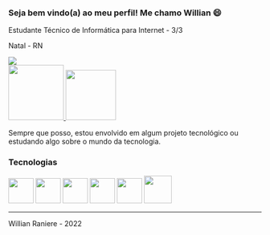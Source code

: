 ### Seja bem vindo(a) ao meu perfil! Me chamo Willian 😄
Estudante Técnico de Informática para Internet - 3/3


Natal - RN

<div>
    <a href="#"><img src="https://github-readme-stats.vercel.app/api?username=WillianSilva05&theme=radical&show_icons=true"></a>
</div>

<div>
    <a href="https://www.instagram.com/willian_raniere/">
        <img src="https://img.shields.io/badge/Instagram-E4405F?style=for-the-badge&logo=instagram&logoColor=white" width="110px">
    </a>
    <a href="https://www.linkedin.com/in/willian-raniere/">
        <img src="https://img.shields.io/badge/LinkedIn-0077B5?style=for-the-badge&logo=linkedin&logoColor=white" width="100px">
    </a>
</div>

<p>Sempre que posso, estou envolvido em algum projeto tecnológico ou estudando algo sobre o mundo da tecnologia.</p>

### Tecnologias

<div>
    <a><img src="https://cdn-icons-png.flaticon.com/512/732/732212.png" width="50px"><a/>
    <a><img src="https://cdn-icons-png.flaticon.com/512/732/732190.png" width="50px"></a>
    <a><img src="https://cdn.icon-icons.com/icons2/2415/PNG/512/javascript_original_logo_icon_146455.png" width="50px"></a>
    <a><img src="https://cdn.icon-icons.com/icons2/2415/PNG/512/typescript_original_logo_icon_146317.png" width="50px"></a>
    <a><img src="https://cdn.iconscout.com/icon/free/png-256/node-js-1174925.png" width="50px"></a>
    <a><img src="https://upload.wikimedia.org/wikipedia/commons/thumb/a/a7/React-icon.svg/2300px-React-icon.svg.png" width="55px"></a>
</div>

<hr>

<p>Willian Raniere - 2022</p>
